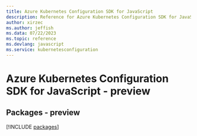 ```yaml
---
title: Azure Kubernetes Configuration SDK for JavaScript
description: Reference for Azure Kubernetes Configuration SDK for JavaScript
author: xirzec
ms.author: jeffish
ms.data: 07/22/2023
ms.topic: reference
ms.devlang: javascript
ms.service: kubernetesconfiguration
---
```

# Azure Kubernetes Configuration SDK for JavaScript - preview
## Packages - preview
[!INCLUDE [packages](kubernetes-configuration-index.md)]